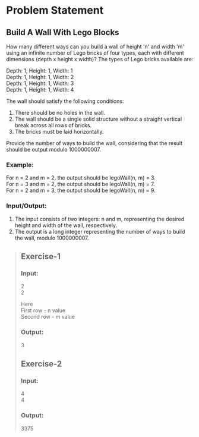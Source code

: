 # Problem Statement
## Build A Wall With Lego Blocks
How many different ways can you build a wall of height 'n' and width 'm' using an infinite number of Lego bricks of four types, each with different dimensions (depth x height x width)? The types of Lego bricks available are:

Depth: 1, Height: 1, Width: 1  
Depth: 1, Height: 1, Width: 2  
Depth: 1, Height: 1, Width: 3  
Depth: 1, Height: 1, Width: 4  

The wall should satisfy the following conditions:

1. There should be no holes in the wall.
2. The wall should be a single solid structure without a straight vertical break across all rows of bricks.
3. The bricks must be laid horizontally.

Provide the number of ways to build the wall, considering that the result should be output modulo 1000000007.

### Example:

For n = 2 and m = 2, the output should be legoWall(n, m) = 3.  
For n = 3 and m = 2, the output should be legoWall(n, m) = 7.  
For n = 2 and m = 3, the output should be legoWall(n, m) = 9.  

### Input/Output:

1. The input consists of two integers: n and m, representing the desired height and width of the wall, respectively.
2. The output is a long integer representing the number of ways to build the wall, modulo 1000000007.

>## Exercise-1
>### Input:
>2  
>2  
>  
>Here  
>First row - n value  
>Second row - m value
>### Output:
>3
>## Exercise-2
>### Input:
>4  
>4
>### Output:
>3375
